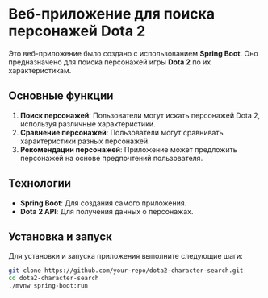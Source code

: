 # Веб-приложение для поиска персонажей Dota 2

Это веб-приложение было создано с использованием **Spring Boot**. Оно предназначено для поиска персонажей игры **Dota 2** по их характеристикам.

## Основные функции

1. **Поиск персонажей**: Пользователи могут искать персонажей Dota 2, используя различные характеристики.
2. **Сравнение персонажей**: Пользователи могут сравнивать характеристики разных персонажей.
3. **Рекомендации персонажей**: Приложение может предложить персонажей на основе предпочтений пользователя.

## Технологии

- **Spring Boot**: Для создания самого приложения.
- **Dota 2 API**: Для получения данных о персонажах.

## Установка и запуск

Для установки и запуска приложения выполните следующие шаги:

```bash
git clone https://github.com/your-repo/dota2-character-search.git
cd dota2-character-search
./mvnw spring-boot:run
